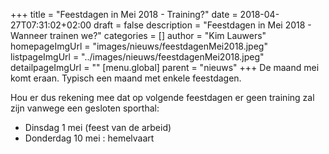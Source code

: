 +++
title = "Feestdagen in Mei 2018 - Training?"
date = 2018-04-27T07:31:02+02:00
draft = false
description = "Feestdagen in Mei 2018 - Wanneer trainen we?"
categories = []
author = "Kim Lauwers"
homepageImgUrl = "images/nieuws/feestdagenMei2018.jpeg"
listpageImgUrl = "../images/nieuws/feestdagenMei2018.jpeg"
detailpageImgUrl = ""
[menu.global]
    parent = "nieuws"
+++
De maand mei komt eraan. Typisch een maand met enkele feestdagen.

Hou er dus rekening mee dat op volgende feestdagen er geen training zal zijn vanwege een gesloten sporthal:

- Dinsdag 1 mei (feest van de arbeid)
- Donderdag 10 mei : hemelvaart